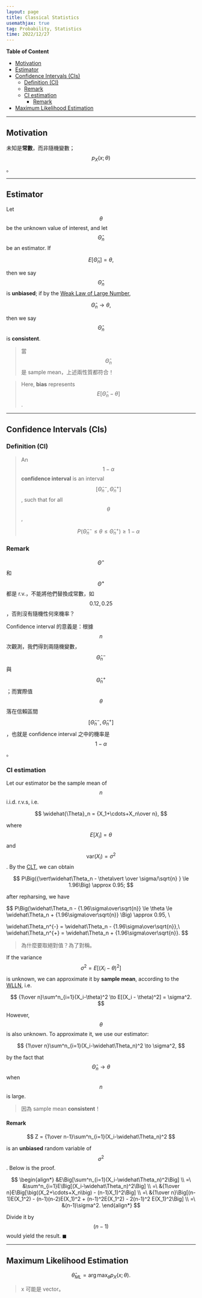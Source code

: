 ```yaml
---
layout: page
title: Classical Statistics
usemathjax: true
tag: Probability, Statistics
time: 2022/12/27
---
```


**Table of Content**
- [Motivation](#motivation)
- [Estimator](#estimator)
- [Confidence Intervals (CIs)](#confidence-intervals-cis)
  - [Definition (CI)](#definition-ci)
  - [Remark](#remark)
  - [CI estimation](#ci-estimation)
    - [Remark](#remark-1)
- [Maximum Likelihood Estimation](#maximum-likelihood-estimation)

---

## Motivation

未知是**常數**，而非隨機變數；$$p_X(x; \theta)$$。

---

## Estimator

Let $$\theta$$ be the unknown value of interest, and let $$\widehat \Theta_n$$ be an estimator. If 

$$
E[\widehat \Theta_n] = \theta,
$$

then we say $$\widehat \Theta_n$$ is **unbiased**; if by the [Weak Law of Large Number](../D-WLLN),

$$
\widehat \Theta_n \to \theta,
$$

then we say $$\widehat \Theta_n$$ is **consistent**.

> 當 $$\widehat \Theta_n$$ 是 sample mean，上述兩性質都符合！

> Here, **bias** represents $$E[\widehat \Theta_n-\theta]$$.

---

## Confidence Intervals (CIs)

### Definition (CI)
> An $$1-\alpha$$ **confidence interval** is an interval $$[\widehat\Theta_n^{-}, \widehat\Theta_n^{+}]$$, such that for all $$\theta$$,
>
> $$
> P(\widehat\Theta_n^{-} \le \theta \le \widehat\Theta_n^{+}) \ge 1-\alpha
> $$

### Remark

$$\widehat\Theta^{-}$$ 和 $$\widehat\Theta^{+}$$ 都是 r.v.，不能將他們替換成常數，如 $$0.12, 0.25$$，否則沒有隨機性何來機率？

Confidence interval 的意義是：根據 $$n$$ 次觀測，我們得到兩隨機變數，$$\widehat\Theta_n^{-}$$ 與 $$\widehat\Theta_n^{+}$$；而實際值 $$\theta$$ 落在信賴區間 $$[\widehat\Theta_n^{-}, \widehat\Theta_n^{+}]$$，也就是 confidence interval 之中的機率是 $$1-\alpha$$。

### CI estimation

Let our estimator be the sample mean of $$n$$ i.i.d. r.v.s, i.e. 

$$
\widehat{\Theta}_n = {X_1+\cdots+X_n\over n},
$$

where $$E[X_i]=\theta$$ and $$\text{var}(X_i)=\sigma^2$$. By the [CLT](../E-clt), we can obtain

$$
P\Big({\vert\widehat\Theta_n - \theta\vert \over \sigma/\sqrt{n} } \le 1.96\Big) \approx 0.95;
$$

after repharsing, we have

$$
P\Big(\widehat\Theta_n - {1.96\sigma\over\sqrt{n}} \le \theta \le \widehat\Theta_n + {1.96\sigma\over\sqrt{n}} \Big) \approx 0.95, \\

\widehat\Theta_n^{-} = \widehat\Theta_n - {1.96\sigma\over\sqrt{n}},\\
\widehat\Theta_n^{+} = \widehat\Theta_n + {1.96\sigma\over\sqrt{n}}.
$$

> 為什麼要取絕對值？為了對稱。

If the variance $$\sigma^2 = E[(X_i - \theta)^2] $$ is unknown, we can approximate it by **sample mean**, according to the [WLLN](../D-WLLN), i.e.

$$
{1\over n}\sum^n_{i=1}(X_i-\theta)^2 \to E[(X_i - \theta)^2] = \sigma^2.
$$

However, $$\theta$$ is also unknown. To approximate it, we use our estimator:

$$
{1\over n}\sum^n_{i=1}(X_i-\widehat\Theta_n)^2 \to \sigma^2,
$$

by the fact that $$\widehat\Theta_n \to \theta$$ when $$n$$ is large. 

> 因為 sample mean **consistent**！

#### Remark

$$
Z = {1\over n-1}\sum^n_{i=1}(X_i-\widehat\Theta_n)^2
$$

is an **unbiased** random variable of $$\sigma^2$$. Below is the proof.

$$
\begin{align*}
  &E\Big[\sum^n_{i=1}(X_i-\widehat\Theta_n)^2\Big] \\
=\ &\sum^n_{i=1}E\Big[(X_i-\widehat\Theta_n)^2\Big] \\
=\ &{1\over n}E\Big[\big((X_2+\cdots+X_n\big) - (n-1)X_1)^2\Big] \\
=\ &{1\over n}\Big[(n-1)E(X_1^2) - (n-1)(n-2)E(X_1)^2 + (n-1)^2E(X_1^2) - 2(n-1)^2 E(X_1)^2\Big] \\
=\ &(n-1)\sigma^2. 
\end{align*}
$$

Divide it by $$(n-1)$$ would yield the result. ◼

---

## Maximum Likelihood Estimation

$$
\hat\theta_{ML} = \arg \max_\theta p_X(x; \theta).
$$

> x 可能是 vector。